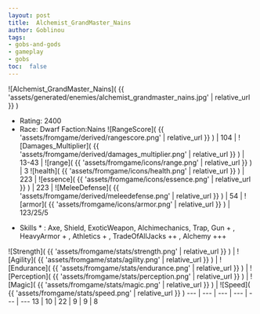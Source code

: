 ```yaml
---
layout: post
title:  Alchemist_GrandMaster_Nains
author: Goblinou
tags:
- gobs-and-gods
- gameplay
- gobs
toc:  false
---
```


![Alchemist_GrandMaster_Nains]( {{ 'assets/generated/enemies/alchemist_grandmaster_nains.jpg' | relative_url }} )
- Rating: 2400
- Race: Dwarf  Faction:Nains
![RangeScore]( {{ 'assets/fromgame/derived/rangescore.png' | relative_url }} ) | 104 | ![Damages_Multiplier]( {{ 'assets/fromgame/derived/damages_multiplier.png' | relative_url }} ) | 13-43 | ![range]( {{ 'assets/fromgame/icons/range.png' | relative_url }} ) | 3
![health]( {{ 'assets/fromgame/icons/health.png' | relative_url }} ) | 223 | ![essence]( {{ 'assets/fromgame/icons/essence.png' | relative_url }} ) | 223 | ![MeleeDefense]( {{ 'assets/fromgame/derived/meleedefense.png' | relative_url }} ) | 54 | ![armor]( {{ 'assets/fromgame/icons/armor.png' | relative_url }} ) | 123/25/5
* Skills * : Axe, Shield, ExoticWeapon, Alchimechanics, Trap, Gun + , HeavyArmor + , Athletics + , TradeOfAllJacks ++ , Alchemy +++ 

![Strength]( {{ 'assets/fromgame/stats/strength.png' | relative_url }} ) | ![Agility]( {{ 'assets/fromgame/stats/agility.png' | relative_url }} ) | ![Endurance]( {{ 'assets/fromgame/stats/endurance.png' | relative_url }} ) | ![Perception]( {{ 'assets/fromgame/stats/perception.png' | relative_url }} ) | ![Magic]( {{ 'assets/fromgame/stats/magic.png' | relative_url }} ) | ![Speed]( {{ 'assets/fromgame/stats/speed.png' | relative_url }} )
--- | --- | --- | --- | --- | ---
13 | 10 | 22 | 9 | 9 | 8
